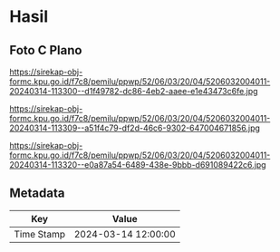 # Hasil

## Foto C Plano

https://sirekap-obj-formc.kpu.go.id/f7c8/pemilu/ppwp/52/06/03/20/04/5206032004011-20240314-113300--d1f49782-dc86-4eb2-aaee-e1e43473c6fe.jpg

https://sirekap-obj-formc.kpu.go.id/f7c8/pemilu/ppwp/52/06/03/20/04/5206032004011-20240314-113309--a51f4c79-df2d-46c6-9302-647004671856.jpg

https://sirekap-obj-formc.kpu.go.id/f7c8/pemilu/ppwp/52/06/03/20/04/5206032004011-20240314-113320--e0a87a54-6489-438e-9bbb-d691089422c6.jpg


## Metadata

| Key        | Value               |
| ---------- | ------------------- |
| Time Stamp | 2024-03-14 12:00:00 |



